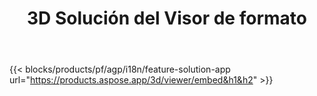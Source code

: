 ﻿---
title: 3D Solución del Visor de formato 
weight: 7730
url: /es/viewer
limit: 
description: Visualización de 3D archivos desde cualquier dispositivo
---
{{< blocks/products/pf/agp/i18n/feature-solution-app url="https://products.aspose.app/3d/viewer/embed&h1&h2" >}} 
